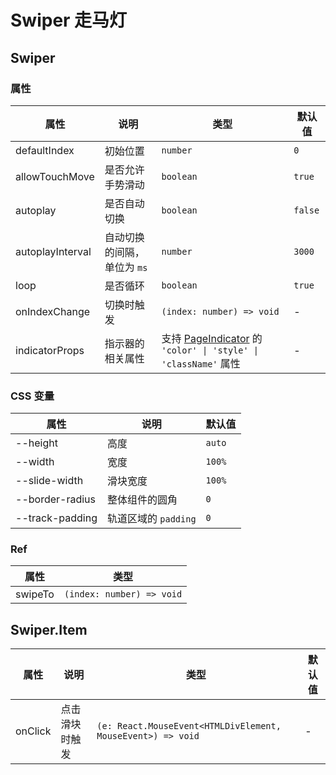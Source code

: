 # Swiper 走马灯

<code src="./demos/demo1.tsx"></code>

## Swiper

### 属性

| 属性             | 说明                        | 类型                                                                               | 默认值  |
| ---------------- | --------------------------- | ---------------------------------------------------------------------------------- | ------- |
| defaultIndex     | 初始位置                    | `number`                                                                           | `0`     |
| allowTouchMove   | 是否允许手势滑动            | `boolean`                                                                          | `true`  |
| autoplay         | 是否自动切换                | `boolean`                                                                          | `false` |
| autoplayInterval | 自动切换的间隔，单位为 `ms` | `number`                                                                           | `3000`  |
| loop             | 是否循环                    | `boolean`                                                                          | `true`  |
| onIndexChange    | 切换时触发                  | `(index: number) => void`                                                          | -       |
| indicatorProps   | 指示器的相关属性            | 支持 [PageIndicator](./page-indicator) 的 `'color' \| 'style' \| 'className'` 属性 | -       |

### CSS 变量

| 属性            | 说明                 | 默认值 |
| --------------- | -------------------- | ------ |
| --height        | 高度                 | `auto` |
| --width         | 宽度                 | `100%` |
| --slide-width   | 滑块宽度             | `100%` |
| --border-radius | 整体组件的圆角       | `0`    |
| --track-padding | 轨道区域的 `padding` | `0`    |

### Ref

| 属性    | 类型                      |
| ------- | ------------------------- |
| swipeTo | `(index: number) => void` |

## Swiper.Item

| 属性    | 说明           | 类型                                                        | 默认值 |
| ------- | -------------- | ----------------------------------------------------------- | ------ |
| onClick | 点击滑块时触发 | `(e: React.MouseEvent<HTMLDivElement, MouseEvent>) => void` | -      |
